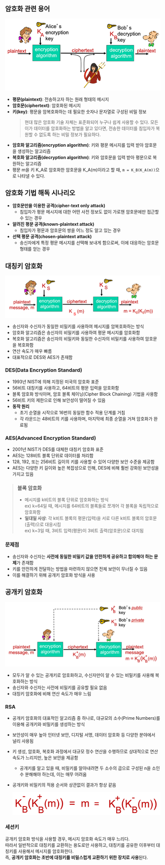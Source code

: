## 암호화 관련 용어
<img src="img/8-2-1.png">

- **평문(plaintext)**: 전송하고자 하는 원래 형태의 메시지
- **암호문(ciphertext)**: 암호화된 메시지
- **키(key)**: 평문을 암복호화하는 데 필요한 숫자나 문자열로 구성된 비밀 정보
  > 현대 많은 암호화 기술 자체는 표준화되어 누구나 쉽게 사용할 수 있다. 모든 이가 데이터를 암호화하는 방법을 알고 있다면, 전송한 데이터를 침입자가 복원할 수 없도록 하는 비밀 정보가 필요하다.
- **암호화 알고리즘(encryption algorithm)**: 키와 평문 메시지를 입력 받아 암호문을 생성하는 알고리즘
- **복호화 알고리즘(decryption algorithm)**: 키와 암호문을 입력 받아 평문으로 복원하는 알고리즘
- 평문 m을 키 K_A로 암호화한 암호문을 K_A(m)이라고 할 때, `m = K_B(K_A(m))`으로 나타낼 수 있다.

## 암호화 기법 해독 시나리오
- **암호문만을 이용한 공격(cipher-text only attack)**
  - 침입자가 평문 메시지에 대한 어떤 사전 정보도 없이 가로챈 암호문에만 접근할 수 있는 경우
- **알려진 평문 공격(known-plaintext attack)**
  - 침입자가 평문과 암호문의 쌍을 어느 정도 알고 있는 경우
- **선택 평문 공격(chosen-plaintext attack)**
  - 송신자에게 특정 평문 메시지를 선택해 보내게 함으로써, 이에 대응하는 암호문 형태를 얻는 경우

## 대칭키 암호화
<img src="img/8-2-2.png">

- 송신자와 수신자가 동일한 비밀키를 사용하여 메시지를 암복호화하는 방식
- 암호화 알고리즘은 송신자의 비밀키를 사용하여 평문 메시지를 암호화함
- 복호화 알고리즘은 송신자의 비밀키와 동일한 수신자의 비밀키를 사용하여 암호문을 복호화함
- 연산 속도가 매우 빠름
- 대표적으로 DES와 AES가 존재함

### DES(Data Encryption Standard)
- 1993년 NIST에 의해 지정된 미국의 암호화 표준
- 56비트 대칭키를 사용하고, 64비트의 평문 입력을 암호화함
- 블록 암호화 방식이며, 암호 블록 체이닝(Cipher Block Chaining) 기법을 사용함
- 56비트 키의 제한으로 인해 보안성이 떨어질 수 있음
- **동작 원리**
  - 초기 순열을 시작으로 16번의 동일한 함수 적용 단계를 거침
  - 각 라운드는 48비트의 키를 사용하며, 마지막에 최종 순열을 거쳐 암호화가 완료됨

### AES(Advanced Encryption Standard)
- 2001년 NIST가 DES를 대체한 대칭키 암호화 표준
- AES는 128비트 블록 단위로 데이터를 처리함
- 128, 192, 또는 256비트 길이의 키를 사용할 수 있어 다양한 보안 수준을 제공함
- AES는 다양한 키 길이와 높은 복잡성으로 인해, DES에 비해 훨씬 강화된 보안성을 가지고 있음 

> ### 블록 암호화
> - 메시지를 k비트의 블록 단위로 암호화하는 방식   
>   ex) k=64일 때, 메시지를 64비트의 블록들로 쪼개어 각 블록을 독립적으로 암호화함
> - **일대일 사상**: 각 k비트 블록의 평문(입력)을 서로 다른 k비트 블록의 암호문(출력)으로 대응시킴       
>   ex) k=3일 때, 3비트 입력(평문)이 3비트 출력(암호문)으로 대치됨

### 문제점
- 송신자와 수신자는 **사전에 동일한 비밀키 값을 안전하게 공유하고 합의해야 하는 문제**가 존재함
- 키를 안전하게 전달하는 방법을 마련하지 않으면 전체 보안이 무너질 수 있음
- 이를 해결하기 위해 공개키 암호화 방식을 사용

## 공개키 암호화
<img src="img/8-2-3.png">

- 모두가 알 수 있는 공개키로 암호화하고, 수신자만이 알 수 있는 비밀키를 사용해 복호화하는 방식
- 송신자와 수신자는 사전에 비밀키를 공유할 필요 없음
- 대칭키 암호화에 비해 연산 속도가 매우 느림

### RSA
- 공개키 암호화의 대표적인 알고리즘 중 하나로, 대규모의 소수(Prime Numbers)를 이용해 공개키와 비밀키를 생성하는 방식
- 보안성이 매우 높아 인터넷 보안, 디지털 서명, 데이터 암호화 등 다양한 분야에서 널리 사용됨
- 키 생성, 암호화, 복호화 과정에서 대규모 정수 연산을 수행하므로 상대적으로 연산 속도가 느리지만, 높은 보안을 제공함
  - 공개키를 알고 있을 때, 비밀키를 알아내려면 두 소수의 곱으로 구성된 n을 소인수 분해해야 하는데, 이는 매무 어려움
- 공개키와 비밀키의 적용 순서와 상관없이 결과가 항상 같음 

    <img src="img/8-2-4.png">

### 세션키
공개키 암호화 방식을 사용할 경우, 메시지 암호화 속도가 매우 느리다.   
따라서 일반적으로 대칭키를 교환하는 용도로만 사용하고, 대칭키를 공유한 이후부터 대칭키를 사용해서 메시지를 암호화한다.   
즉, **공개키 암호화는 초반에 대칭키를 비밀스럽게 교환하기 위한 장치로 사용**된다.
